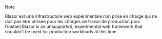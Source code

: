 > [!NOTE]
> <span data-ttu-id="0aff7-101">Blazor est une infrastructure web expérimentale non prise en charge qui ne doit pas être utilisée pour les charges de travail de production pour l’instant.</span><span class="sxs-lookup"><span data-stu-id="0aff7-101">Blazor is an unsupported, experimental web framework that shouldn't be used for production workloads at this time.</span></span>
